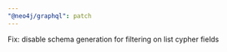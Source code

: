 ```yaml
---
"@neo4j/graphql": patch
---
```


Fix: disable schema generation for filtering on list cypher fields
